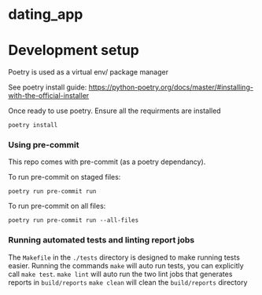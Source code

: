 # dating_app


# Development setup
Poetry is used as a virtual env/ package manager


See poetry install guide: https://python-poetry.org/docs/master/#installing-with-the-official-installer


Once ready to use poetry. Ensure all the requirments are installed

`poetry install`


###

### Using pre-commit
This repo comes with pre-commit (as a poetry dependancy).

To run pre-commit on staged files:

`poetry run pre-commit run`

To run pre-commit on all files:

`poetry run pre-commit run --all-files`

### Running automated tests and linting report jobs

The `Makefile` in the `./tests` directory is designed to make running tests easier.
Running the commands
`make` will auto run tests, you can explicitly call `make test`.
`make lint` will auto run the two lint jobs that generates reports in `build/reports`
`make clean` will clean the `build/reports` directory
